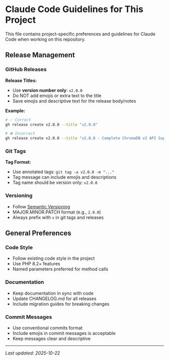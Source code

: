 # Claude Code Guidelines for This Project

This file contains project-specific preferences and guidelines for Claude Code when working on this repository.

## Release Management

### GitHub Releases

**Release Titles:**

- Use **version number only**: `v2.0.0`
- Do NOT add emojis or extra text to the title
- Save emojis and descriptive text for the release body/notes

**Example:**

```bash
# ✅ Correct
gh release create v2.0.0 --title "v2.0.0"

# ❌ Incorrect
gh release create v2.0.0 --title "v2.0.0 - Complete ChromaDB v2 API Support 🚀"
```

### Git Tags

**Tag Format:**

- Use annotated tags: `git tag -a v2.0.0 -m "..."`
- Tag message can include emojis and descriptions
- Tag name should be version only: `v2.0.0`

### Versioning

- Follow [Semantic Versioning](https://semver.org/)
- MAJOR.MINOR.PATCH format (e.g., `2.0.0`)
- Always prefix with `v` in git tags and releases

## General Preferences

### Code Style

- Follow existing code style in the project
- Use PHP 8.2+ features
- Named parameters preferred for method calls

### Documentation

- Keep documentation in sync with code
- Update CHANGELOG.md for all releases
- Include migration guides for breaking changes

### Commit Messages

- Use conventional commits format
- Include emojis in commit messages is acceptable
- Keep messages clear and descriptive

---

_Last updated: 2025-10-22_
